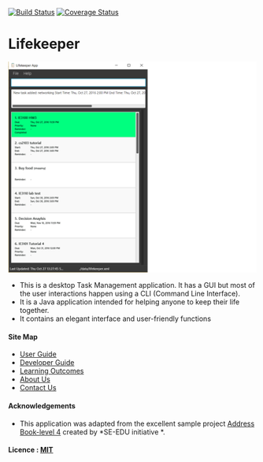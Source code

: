 [![Build Status](https://travis-ci.org/CS2103AUG2016-T13-C2/main.svg?branch=master)](https://travis-ci.org/CS2103AUG2016-T13-C2/main) [![Coverage Status](https://coveralls.io/repos/github/CS2103AUG2016-T13-C2/main/badge.svg?branch=master)](https://coveralls.io/github/CS2103AUG2016-T13-C2/main?branch=master)

# Lifekeeper

<img src="docs/images/UIprototype.png" width="600"><br>

* This is a desktop Task Management application. It has a GUI but most of the user interactions happen using 
  a CLI (Command Line Interface).
* It is a Java application intended for helping anyone to keep their life together.
* It contains an elegant interface and user-friendly functions

  
#### Site Map
* [User Guide](docs/UserGuide.md) 
* [Developer Guide](docs/DeveloperGuide.md) 
* [Learning Outcomes](docs/LearningOutcomes.md) 
* [About Us](docs/AboutUs.md)
* [Contact Us](docs/ContactUs.md)


#### Acknowledgements

* This application was adapted from the excellent sample project 
  [Address Book-level 4](https://github.com/se-edu/) created by *SE-EDU initiative *. 


#### Licence : [MIT](LICENSE)
